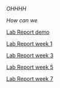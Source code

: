 *OHHHH*

_How can we_ 

[Lab Report demo](https://ZhiyuanYang26.github.io/cse15l-lab-reports/lab-report-1-week-0.html)

[Lab Report week 1](https://ZhiyuanYang26.github.io/cse15l-lab-reports/lab1.html)

[Lab Report week 3](https://ZhiyuanYang26.github.io/cse15l-lab-reports/lab2.html)

[Lab Report week 5](https://ZhiyuanYang26.github.io/cse15l-lab-reports/lab3.html)

[Lab Report week 7](https://ZhiyuanYang26.github.io/cse15l-lab-reports/wk7.html)
